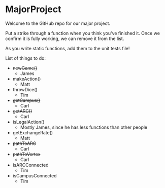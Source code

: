 MajorProject
============

Welcome to the GitHub repo for our major project.

Put a strike through a function when you think you've finished it. Once 
we confirm it is fully working, we can remove it from the list.

As you write static functions, add them to the unit tests file!

List of things to do:
* ~~newGame()~~
    * James
* makeAction()
    * Matt
* throwDice()
    * Tim
* ~~getCampus()~~
    * Carl
* ~~getARC()~~
    * Carl
* isLegalAction()
    * Mostly James, since he has less functions than other people
* getExchangeRate()
    * Matt
* ~~pathToARC~~
    * Carl
* ~~pathToVertex~~
    * Carl
* isARCConnected
    * Tim
* isCampusConnected
    * Tim

